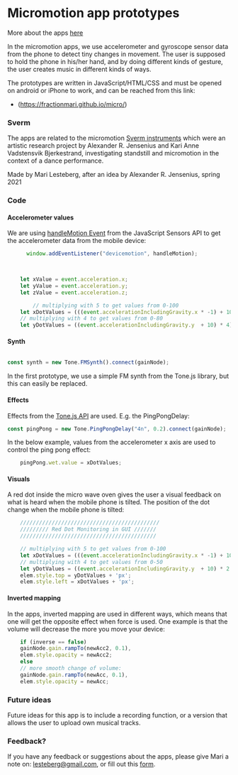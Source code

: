 # Micromotion app prototypes

More about the apps [here](https://www.uio.no/ritmo/english/projects/micro/subprojects/apps/)


In the micromotion apps, we use accelerometer and gyroscope sensor data from the phone to detect tiny changes in movement. The user is supposed to hold the phone in his/her hand, and by doing different kinds of gesture, the user creates music in different kinds of ways.

The prototypes are written in JavaScript/HTML/CSS and must be opened on android or iPhone to work, and can be reached from this link: 

* (https://fractionmari.github.io/micro/)


### Sverm

The apps are related to the micromotion [Sverm instruments](https://www.uio.no/ritmo/english/projects/completed-projects/sverm/) which were an artistic research project by Alexander R. Jensenius and Kari Anne Vadstensvik Bjerkestrand, investigating standstill and micromotion in the context of a dance performance.

Made by Mari Lesteberg, after an idea by Alexander R. Jensenius, spring 2021


### Code


#### Accelerometer values

We are using [handleMotion Event](https://developer.mozilla.org/en-US/docs/Web/API/Window/devicemotion_event) from the JavaScript Sensors API to get the accelerometer data from the mobile device: 

```javascript
      window.addEventListener("devicemotion", handleMotion);
    
```

```javascript

    let xValue = event.acceleration.x; 
    let yValue = event.acceleration.y; 
    let zValue = event.acceleration.z;

        // multiplying with 5 to get values from 0-100
    let xDotValues = (((event.accelerationIncludingGravity.x * -1) + 10) * 5);
    // multiplying with 4 to get values from 0-80
    let yDotValues = ((event.accelerationIncludingGravity.y  + 10) * 4);
```

#### Synth

```javascript

const synth = new Tone.FMSynth().connect(gainNode);
```

In the first prototype, we use a simple FM synth from the Tone.js library, but this can easily be replaced.

#### Effects

Effects from the [Tone.js API](https://tonejs.github.io/docs/14.7.77/index.html) are used. E.g. the PingPongDelay:
```javascript
const pingPong = new Tone.PingPongDelay("4n", 0.2).connect(gainNode);
```
In the below example, values from the accelerometer x axis are used to control the ping pong effect:

```javascript
    pingPong.wet.value = xDotValues;
```

#### Visuals

A red dot inside the micro wave oven gives the user a visual feedback on what is heard when the mobile phone is tilted. The position of the dot change when the mobile phone is tilted:

```javascript
    ////////////////////////////////////////////
    ///////// Red Dot Monitoring in GUI ///////
    ///////////////////////////////////////////

    // multiplying with 5 to get values from 0-100
    let xDotValues = (((event.accelerationIncludingGravity.x * -1) + 10) * 5);
    // multiplying with 4 to get values from 0-50
    let yDotValues = ((event.accelerationIncludingGravity.y  + 10) * 2.5);
    elem.style.top = yDotValues + 'px'; 
    elem.style.left = xDotValues + 'px'; 
```


#### Inverted mapping

In the apps, inverted mapping are used in different ways, which means that one will get the opposite effect when force is used. One example is that the volume will decrease the more you move your device: 

```javascript
    if (inverse == false)
    gainNode.gain.rampTo(newAcc2, 0.1),
    elem.style.opacity = newAcc2;
    else
    // more smooth change of volume:
    gainNode.gain.rampTo(newAcc, 0.1),
    elem.style.opacity = newAcc;
```

### Future ideas

Future ideas for this app is to include a recording function, or a version that allows the user to upload own musical tracks.
### Feedback?

If you have any feedback or suggestions about the apps, please give Mari a note on: lesteberg@gmail.com, or fill out this [form](https://fractionmari.github.io/micro/feedback.html).